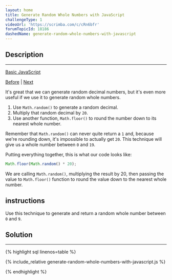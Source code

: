```yaml
---
layout: home
title: Generate Random Whole Numbers with JavaScript
challengeType: 1
videoUrl: 'https://scrimba.com/c/cRn6bfr'
forumTopicId: 18186
dashedName: generate-random-whole-numbers-with-javascript
---
```


<div class="row">
<div class="columnStmt" markdown="1">

## Description
------

[Basic JavaScript](./README.md) 

[Before](./generate-random-fractions-with-javascript.md)  | [Next](./generate-random-whole-numbers-within-a-range.md) 

It's great that we can generate random decimal numbers, but it's even more useful if we use it to generate random whole numbers.

<ol><li>Use <code>Math.random()</code> to generate a random decimal.</li><li>Multiply that random decimal by <code>20</code>.</li><li>Use another function, <code>Math.floor()</code> to round the number down to its nearest whole number.</li></ol>

Remember that `Math.random()` can never quite return a `1` and, because we're rounding down, it's impossible to actually get `20`. This technique will give us a whole number between `0` and `19`.

Putting everything together, this is what our code looks like:

```js
Math.floor(Math.random() * 20);
```

We are calling `Math.random()`, multiplying the result by 20, then passing the value to `Math.floor()` function to round the value down to the nearest whole number.

##  instructions 

Use this technique to generate and return a random whole number between `0` and `9`.

</div>
<div class="columnSol" markdown="1">

## Solution
------

{% highlight sql linenos=table %}

{% include_relative generate-random-whole-numbers-with-javascript.js %}

{% endhighlight %}

</div>
</div>

